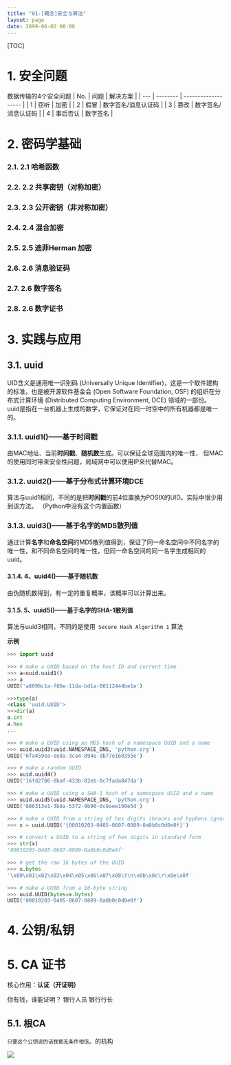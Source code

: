 ```yaml
---
title: "01-[概念]安全与算法"
layout: page
date: 2099-06-02 00:00
---
```

[TOC]

# 1. 安全问题

数据传输的4个安全问题 
| No. | 问题     | 解决方案            |
| --- | -------- | ------------------- |
| 1   | 窃听     | 加密                |
| 2   | 假冒     | 数字签名/消息认证码 |
| 3   | 篡改     | 数字签名/消息认证码 |
| 4   | 事后否认 | 数字签名            |

# 2. 密码学基础
### 2.1. 2.1 哈希函数
### 2.2. 2.2 共享密钥（对称加密）
### 2.3. 2.3 公开密钥（非对称加密）
### 2.4. 2.4 混合加密
### 2.5. 2.5 迪菲Herman 加密
### 2.6. 2.6 消息验证码
### 2.7. 2.6 数字签名
### 2.8. 2.6 数字证书


# 3. 实践与应用

## 3.1. uuid

UID含义是通用唯一识别码 (Universally Unique Identifier)，这是一个软件建构的标准，也是被开源软件基金会 (Open Software Foundation, OSF) 的组织在分布式计算环境 (Distributed Computing Environment, DCE) 领域的一部份。
uuid是指在一台机器上生成的数字，它保证对在同一时空中的所有机器都是唯一的。
### 3.1.1. uuid1()——基于时间戳
由MAC地址、当前**时间戳**、**随机数**生成。可以保证全球范围内的唯一性，
但MAC的使用同时带来安全性问题，局域网中可以使用IP来代替MAC。
### 3.1.2. uuid2()——基于分布式计算环境DCE
算法与uuid1相同，不同的是把**时间戳**的前4位置换为POSIX的UID。实际中很少用到该方法。
（Python中没有这个内置函数）
### 3.1.3. uuid3()——基于名字的MD5散列值

通过计算**名字**和**命名空间**的MD5散列值得到，保证了同一命名空间中不同名字的唯一性，和不同命名空间的唯一性，但同一命名空间的同一名字生成相同的uuid。    
#### 3.1.4. 4、uuid4()——基于随机数
由伪随机数得到，有一定的重复概率，该概率可以计算出来。
#### 3.1.5. 5、uuid5()——基于名字的SHA-1散列值
算法与uuid3相同，不同的是使用` Secure Hash Algorithm 1` 算法


**示例**
```python
>>> import uuid

>>> # make a UUID based on the host ID and current time
>>> a=uuid.uuid1()
>>> a
UUID('a8098c1a-f86e-11da-bd1a-00112444be1e')

>>>type(a)
<class 'uuid.UUID'>
>>>dir(a)
a.int
a.hex
...

>>> # make a UUID using an MD5 hash of a namespace UUID and a name
>>> uuid.uuid3(uuid.NAMESPACE_DNS, 'python.org')
UUID('6fa459ea-ee8a-3ca4-894e-db77e160355e')

>>> # make a random UUID
>>> uuid.uuid4()
UUID('16fd2706-8baf-433b-82eb-8c7fada847da')

>>> # make a UUID using a SHA-1 hash of a namespace UUID and a name
>>> uuid.uuid5(uuid.NAMESPACE_DNS, 'python.org')
UUID('886313e1-3b8a-5372-9b90-0c9aee199e5d')

>>> # make a UUID from a string of hex digits (braces and hyphens ignored)
>>> x = uuid.UUID('{00010203-0405-0607-0809-0a0b0c0d0e0f}')

>>> # convert a UUID to a string of hex digits in standard form
>>> str(x)
'00010203-0405-0607-0809-0a0b0c0d0e0f'

>>> # get the raw 16 bytes of the UUID
>>> x.bytes
'\x00\x01\x02\x03\x04\x05\x06\x07\x08\t\n\x0b\x0c\r\x0e\x0f'

>>> # make a UUID from a 16-byte string
>>> uuid.UUID(bytes=x.bytes)
UUID('00010203-0405-0607-0809-0a0b0c0d0e0f')
```



# 4. 公钥/私钥


# 5. CA 证书

核心作用：**认证（开证明）**

你有钱，谁能证明？
银行人员 
银行行长 

## 5.1. 根CA

`只要这个公钥说的话我都无条件相信`。的机构

![](../../../../../attach/images/2019-12-13-21-10-07.png)
